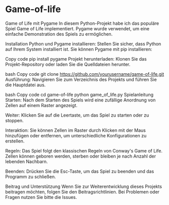 # Game-of-life

Game of Life mit Pygame
In diesem Python-Projekt habe ich das populäre Spiel Game of Life implementiert. Pygame wurde verwendet, um eine einfache Demonstration des Spiels zu ermöglichen.

Installation
Python und Pygame installieren: Stellen Sie sicher, dass Python auf Ihrem System installiert ist. Sie können Pygame mit pip installieren:

Copy code
pip install pygame
Projekt herunterladen: Klonen Sie das Projekt-Repository oder laden Sie die Quelldateien herunter.

bash
Copy code
git clone https://github.com/yourusername/game-of-life.git
Ausführung: Navigieren Sie zum Verzeichnis des Projekts und führen Sie die Hauptdatei aus.

bash
Copy code
cd game-of-life
python game_of_life.py
Spielanleitung
Starten: Nach dem Starten des Spiels wird eine zufällige Anordnung von Zellen auf einem Raster angezeigt.

Weiter: Klicken Sie auf die Leertaste, um das Spiel zu starten oder zu stoppen.

Interaktion: Sie können Zellen im Raster durch Klicken mit der Maus hinzufügen oder entfernen, um unterschiedliche Konfigurationen zu erstellen.

Regeln: Das Spiel folgt den klassischen Regeln von Conway's Game of Life. Zellen können geboren werden, sterben oder bleiben je nach Anzahl der lebenden Nachbarn.

Beenden: Drücken Sie die Esc-Taste, um das Spiel zu beenden und das Programm zu schließen.

Beitrag und Unterstützung
Wenn Sie zur Weiterentwicklung dieses Projekts beitragen möchten, folgen Sie den Beitragsrichtlinien. Bei Problemen oder Fragen nutzen Sie bitte die Issues.
